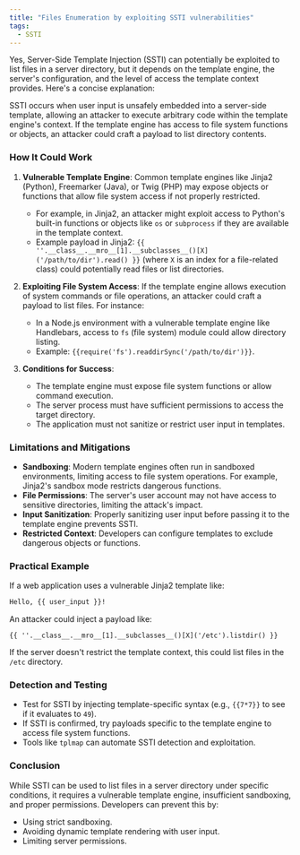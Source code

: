 ```yaml
---
title: "Files Enumeration by exploiting SSTI vulnerabilities"
tags:
  - SSTI
---
```


Yes, Server-Side Template Injection (SSTI) can potentially be exploited to list files in a server directory, but it depends on the template engine, the server's configuration, and the level of access the template context provides. Here's a concise explanation:

SSTI occurs when user input is unsafely embedded into a server-side template, allowing an attacker to execute arbitrary code within the template engine's context. If the template engine has access to file system functions or objects, an attacker could craft a payload to list directory contents.

### How It Could Work
1. **Vulnerable Template Engine**: Common template engines like Jinja2 (Python), Freemarker (Java), or Twig (PHP) may expose objects or functions that allow file system access if not properly restricted.
   - For example, in Jinja2, an attacker might exploit access to Python's built-in functions or objects like `os` or `subprocess` if they are available in the template context.
   - Example payload in Jinja2: `{{ ''.__class__.__mro__[1].__subclasses__()[X]('/path/to/dir').read() }}` (where `X` is an index for a file-related class) could potentially read files or list directories.

2. **Exploiting File System Access**: If the template engine allows execution of system commands or file operations, an attacker could craft a payload to list files. For instance:
   - In a Node.js environment with a vulnerable template engine like Handlebars, access to `fs` (file system) module could allow directory listing.
   - Example: `{{require('fs').readdirSync('/path/to/dir')}}`.

3. **Conditions for Success**:
   - The template engine must expose file system functions or allow command execution.
   - The server process must have sufficient permissions to access the target directory.
   - The application must not sanitize or restrict user input in templates.

### Limitations and Mitigations
- **Sandboxing**: Modern template engines often run in sandboxed environments, limiting access to file system operations. For example, Jinja2's sandbox mode restricts dangerous functions.
- **File Permissions**: The server's user account may not have access to sensitive directories, limiting the attack's impact.
- **Input Sanitization**: Properly sanitizing user input before passing it to the template engine prevents SSTI.
- **Restricted Context**: Developers can configure templates to exclude dangerous objects or functions.

### Practical Example
If a web application uses a vulnerable Jinja2 template like:
```html
Hello, {{ user_input }}!
```
An attacker could inject a payload like:
```
{{ ''.__class__.__mro__[1].__subclasses__()[X]('/etc').listdir() }}
```
If the server doesn't restrict the template context, this could list files in the `/etc` directory.

### Detection and Testing
- Test for SSTI by injecting template-specific syntax (e.g., `{{7*7}}` to see if it evaluates to `49`).
- If SSTI is confirmed, try payloads specific to the template engine to access file system functions.
- Tools like `tplmap` can automate SSTI detection and exploitation.

### Conclusion
While SSTI can be used to list files in a server directory under specific conditions, it requires a vulnerable template engine, insufficient sandboxing, and proper permissions. Developers can prevent this by:
- Using strict sandboxing.
- Avoiding dynamic template rendering with user input.
- Limiting server permissions.
